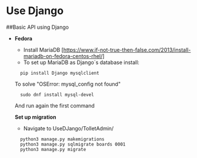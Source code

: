 # Use Django
##Basic API using Django

- **Fedora**
  - Install MariaDB [https://www.if-not-true-then-false.com/2013/install-mariadb-on-fedora-centos-rhel/]
  - To set up MariaDB as Django´s database install:<br />
  ```
    pip install Django mysqlclient
  ```
  To solve "OSError: mysql_config not found"
  ```
    sudo dnf install mysql-devel
  ```
  And run again the first command
  
  **Set up migration**<br />
  - Navigate to UseDJango/TolletAdmin/
  ```
    python3 manage.py makemigrations
    python3 manage.py sqlmigrate boards 0001
    python3 manage.py migrate
  ```
